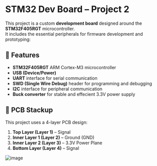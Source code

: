 # STM32 Dev Board – Project 2

This project is a custom **development board** designed around the **STM32F405RGT** microcontroller.  
It includes the essential peripherals for firmware development and prototyping:

## 🔧 Features

- **STM32F405RGT** ARM Cortex-M3 microcontroller
- **USB (Device/Power)**
- **UART** interface for serial communication
- **SWD (Single Wire Debug)** header for programming and debugging
- **I2C** interface for peripheral communication
- **Buck converter** for stable and effecient 3.3V power supply

## 🧱 PCB Stackup

This project uses a 4-layer PCB design:

1. **Top Layer (Layer 1)** – Signal  
2. **Inner Layer 1 (Layer 2)** – Ground (GND)  
3. **Inner Layer 2 (Layer 3)** – 3.3V Power Plane  
4. **Bottom Layer (Layer 4)** – Signal

![image](https://github.com/user-attachments/assets/e7751274-63b1-4901-b542-e26c032f8f58)


